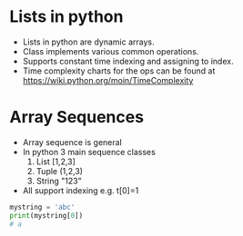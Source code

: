 # Lists in python
* Lists in python are dynamic arrays.
* Class implements various common operations.
* Supports constant time indexing and assigning to index.
* Time complexity charts for the ops can be found at
https://wiki.python.org/moin/TimeComplexity
# Array Sequences
* Array sequence is general
* In python 3 main sequence classes
	1. List [1,2,3]
	2. Tuple (1,2,3)
	3. String "123"
* All support indexing e.g. t[0]=1
```python
mystring = 'abc'
print(mystring[0])
# a
```